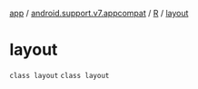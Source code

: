 [app](../../../index.md) / [android.support.v7.appcompat](../../index.md) / [R](../index.md) / [layout](./index.md)

# layout

`class layout`
`class layout`